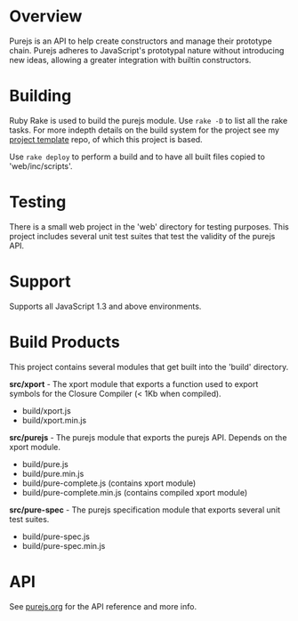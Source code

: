 # Overview

Purejs is an API to help create constructors and manage their prototype chain. Purejs adheres to JavaScript's prototypal nature without introducing new ideas, allowing a greater integration with builtin constructors.


# Building

Ruby Rake is used to build the purejs module. Use `rake -D` to list all the rake tasks. For more indepth details on the build system for the project see my [project template](https://github.com/dschnare/project-template) repo, of which this project is based.

Use `rake deploy` to perform a build and to have all built files copied to 'web/inc/scripts'.


# Testing

There is a small web project in the 'web' directory for testing purposes. This project includes several unit test suites that test the validity of the purejs API.

# Support

Supports all JavaScript 1.3 and above environments.

# Build Products

This project contains several modules that get built into the 'build' directory.

**src/xport** - The xport module that exports a function used to export symbols for the Closure Compiler (< 1Kb when compiled).

- build/xport.js
- build/xport.min.js

**src/purejs** - The purejs module that exports the purejs API. Depends on the xport module.

- build/pure.js
- build/pure.min.js
- build/pure-complete.js (contains xport module)
- build/pure-complete.min.js (contains compiled xport module)

**src/pure-spec** - The purejs specification module that exports several unit test suites.

- build/pure-spec.js
- build/pure-spec.min.js

# API

See [purejs.org](http://www.purejs.org) for the API reference and more info.